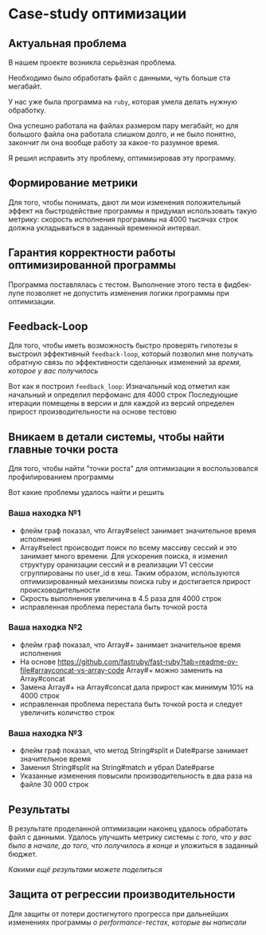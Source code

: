 # Case-study оптимизации

## Актуальная проблема

В нашем проекте возникла серьёзная проблема.

Необходимо было обработать файл с данными, чуть больше ста мегабайт.

У нас уже была программа на `ruby`, которая умела делать нужную обработку.

Она успешно работала на файлах размером пару мегабайт, но для большого файла она работала слишком долго, и не было понятно, закончит ли она вообще работу за какое-то разумное время.

Я решил исправить эту проблему, оптимизировав эту программу.

## Формирование метрики

Для того, чтобы понимать, дают ли мои изменения положительный эффект на быстродействие программы я придумал использовать такую метрику: скорость исполнения программы на 4000 тысячах строк должна укладываться в заданный временной интервал.

## Гарантия корректности работы оптимизированной программы

Программа поставлялась с тестом. Выполнение этого теста в фидбек-лупе позволяет не допустить изменения логики программы при оптимизации.

## Feedback-Loop

Для того, чтобы иметь возможность быстро проверять гипотезы я выстроил эффективный `feedback-loop`, который позволил мне получать обратную связь по эффективности сделанных изменений за _время, которое у вас получилось_

Вот как я построил `feedback_loop`:
Изначальный код отметил как начальный и определил перфоманс для 4000 строк
Последующие итерации помещены в версии и для каждой из версий определен прирост производительности на основе тестовю

## Вникаем в детали системы, чтобы найти главные точки роста

Для того, чтобы найти "точки роста" для оптимизации я воспользовался профилированием программы

Вот какие проблемы удалось найти и решить

### Ваша находка №1

- флейм граф показал, что Array#select занимает значительное время исполнения
- Array#select происводит поиск по всему массиву сессий и это занимает много времени. Для ускорения поиска, я изменил структуру оранизации сессий и в реализации V1 сессии сгруппированы по user_id в хеш. Таким образом, используются оптимизированный механизмы поиска ruby и достигается прирост происховодительности
- Скрость выполнения увеличина в 4.5 раза для 4000 строк
- исправленная проблема перестала быть точкой роста

### Ваша находка №2

- флейм граф показал, что Array#+ занимает значительное время исполнения
- На основе https://github.com/fastruby/fast-ruby?tab=readme-ov-file#arrayconcat-vs-array-code Array#+ можно заменить на Array#concat
- Замена Array#+ на Array#concat дала прирост как минимум 10% на 4000 строк
- исправленная проблема перестала быть точкой роста и следует увеличить количство строк

### Ваша находка №3

- флейм граф показал, что метод String#split и Date#parse занимает значительное время
- Заменил String#split на String#match и убрал Date#parse
- Указанные изменения повысили производительность в два раза на файле 30 000 строк

## Результаты

В результате проделанной оптимизации наконец удалось обработать файл с данными.
Удалось улучшить метрику системы с _того, что у вас было в начале, до того, что получилось в конце_ и уложиться в заданный бюджет.

_Какими ещё результами можете поделиться_

## Защита от регрессии производительности

Для защиты от потери достигнутого прогресса при дальнейших изменениях программы _о performance-тестах, которые вы написали_
